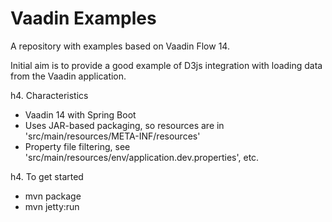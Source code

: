 # Vaadin Examples

A repository with examples based on Vaadin Flow 14. 

Initial aim is to provide a good example of D3js integration with loading data from the Vaadin application. 

h4. Characteristics
- Vaadin 14 with Spring Boot
- Uses JAR-based packaging, so resources are in 'src/main/resources/META-INF/resources'
- Property file filtering, see 'src/main/resources/env/application.dev.properties', etc.

h4. To get started
- mvn package
- mvn jetty:run
